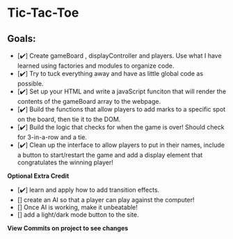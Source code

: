 # Tic-Tac-Toe

## Goals:
- [✔️] Create gameBoard , displayController and players. Use what I have learned using factories and modules to organize code.
- [✔️] Try to tuck everything away and have as little global code as possible.
- [✔️] Set up your HTML and write a javaScript funciton that will render the contents of the gameBoard array to the webpage.
- [✔️] Build the functions that allow players to add marks to a specific spot on the board, then tie it to the DOM.
- [✔️] Build the logic that checks for when the game is over! Should check for 3-in-a-row and a tie.
- [✔️] Clean up the interface to allow players to put in their names, include a button to start/restart the game and add a display element that congratulates the winning player!

**Optional Extra Credit**

- [✔️] learn and apply how to add transition effects.
- [] create an AI so that a player can play against the computer!
- [] Once AI is working, make it unbeatable!
- [] add a light/dark mode button to the site.

**View Commits on project to see changes**
